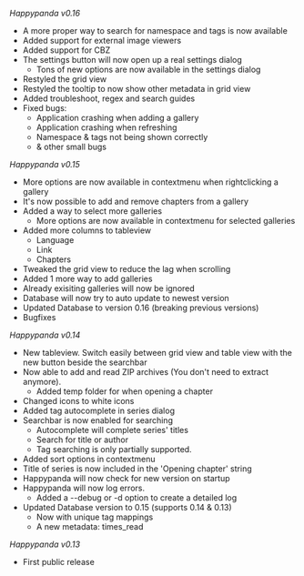 *Happypanda v0.16*
- A more proper way to search for namespace and tags is now available
- Added support for external image viewers
- Added support for CBZ
- The settings button will now open up a real settings dialog
	+ Tons of new options are now available in the settings dialog
- Restyled the grid view
- Restyled the tooltip to now show other metadata in grid view
- Added troubleshoot, regex and search guides
- Fixed bugs:
	+ Application crashing when adding a gallery
	+ Application crashing when refreshing
	+ Namespace & tags not being shown correctly
	+ & other small bugs

*Happypanda v0.15*
- More options are now available in contextmenu when rightclicking a gallery
- It's now possible to add and remove chapters from a gallery
- Added a way to select more galleries
	+ More options are now available in contextmenu for selected galleries
- Added more columns to tableview
	+ Language
	+ Link
	+ Chapters
- Tweaked the grid view to reduce the lag when scrolling
- Added 1 more way to add galleries
- Already exisiting galleries will now be ignored
- Database will now try to auto update to newest version
- Updated Database to version 0.16 (breaking previous versions)
- Bugfixes

*Happypanda v0.14*
- New tableview. Switch easily between grid view and table view with the new button beside the searchbar
- Now able to add and read ZIP archives (You don't need to extract anymore).
	+ Added temp folder for when opening a chapter
- Changed icons to white icons
- Added tag autocomplete in series dialog
- Searchbar is now enabled for searching
	+ Autocomplete will complete series' titles
	+ Search for title or author
	+ Tag searching is only partially supported.
- Added sort options in contextmenu
- Title of series is now included in the 'Opening chapter' string
- Happypanda will now check for new version on startup
- Happypanda will now log errors.
	+ Added a --debug or -d option to create a detailed log
- Updated Database version to 0.15 (supports 0.14 & 0.13)
	+ Now with unique tag mappings
	+ A new metadata: times_read

*Happypanda v0.13*
- First public release